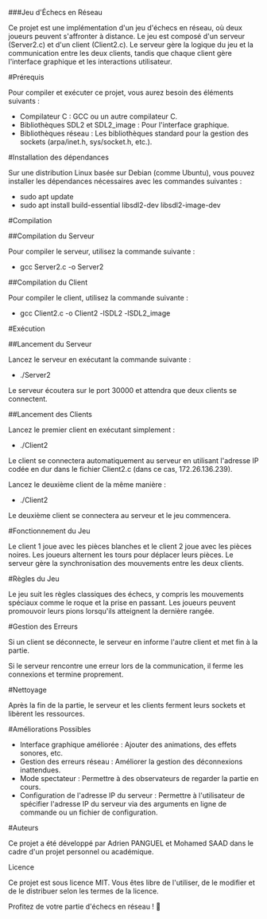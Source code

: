 ###Jeu d'Échecs en Réseau

Ce projet est une implémentation d'un jeu d'échecs en réseau, où deux joueurs peuvent s'affronter à distance. Le jeu est composé d'un serveur (Server2.c) et d'un client (Client2.c). Le serveur gère la logique du jeu et la communication entre les deux clients, tandis que chaque client gère l'interface graphique et les interactions utilisateur.


#Prérequis

Pour compiler et exécuter ce projet, vous aurez besoin des éléments suivants :

- Compilateur C : GCC ou un autre compilateur C.
- Bibliothèques SDL2 et SDL2_image : Pour l'interface graphique.
- Bibliothèques réseau : Les bibliothèques standard pour la gestion des sockets (arpa/inet.h, sys/socket.h, etc.).


#Installation des dépendances

Sur une distribution Linux basée sur Debian (comme Ubuntu), vous pouvez installer les dépendances nécessaires avec les commandes suivantes :

- sudo apt update
- sudo apt install build-essential libsdl2-dev libsdl2-image-dev


#Compilation

##Compilation du Serveur

Pour compiler le serveur, utilisez la commande suivante :

- gcc Server2.c -o Server2

##Compilation du Client

Pour compiler le client, utilisez la commande suivante :

- gcc Client2.c -o Client2 -lSDL2 -lSDL2_image


#Exécution

##Lancement du Serveur

Lancez le serveur en exécutant la commande suivante :

- ./Server2

Le serveur écoutera sur le port 30000 et attendra que deux clients se connectent.

##Lancement des Clients

Lancez le premier client en exécutant simplement :

- ./Client2

Le client se connectera automatiquement au serveur en utilisant l'adresse IP codée en dur dans le fichier Client2.c (dans ce cas, 172.26.136.239).

Lancez le deuxième client de la même manière :

- ./Client2

Le deuxième client se connectera au serveur et le jeu commencera.


#Fonctionnement du Jeu

Le client 1 joue avec les pièces blanches et le client 2 joue avec les pièces noires. Les joueurs alternent les tours pour déplacer leurs pièces. Le serveur gère la synchronisation des mouvements entre les deux clients.


#Règles du Jeu

Le jeu suit les règles classiques des échecs, y compris les mouvements spéciaux comme le roque et la prise en passant. Les joueurs peuvent promouvoir leurs pions lorsqu'ils atteignent la dernière rangée.


#Gestion des Erreurs

Si un client se déconnecte, le serveur en informe l'autre client et met fin à la partie.

Si le serveur rencontre une erreur lors de la communication, il ferme les connexions et termine proprement.


#Nettoyage

Après la fin de la partie, le serveur et les clients ferment leurs sockets et libèrent les ressources.


#Améliorations Possibles

- Interface graphique améliorée : Ajouter des animations, des effets sonores, etc.
- Gestion des erreurs réseau : Améliorer la gestion des déconnexions inattendues.
- Mode spectateur : Permettre à des observateurs de regarder la partie en cours.
- Configuration de l'adresse IP du serveur : Permettre à l'utilisateur de spécifier l'adresse IP du serveur via des arguments en ligne de commande ou un fichier de configuration.


#Auteurs

Ce projet a été développé par Adrien PANGUEL et Mohamed SAAD dans le cadre d'un projet personnel ou académique.

Licence

Ce projet est sous licence MIT. Vous êtes libre de l'utiliser, de le modifier et de le distribuer selon les termes de la licence.

Profitez de votre partie d'échecs en réseau ! 🎉
